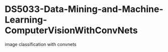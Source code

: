 # DS5033-Data-Mining-and-Machine-Learning-ComputerVisionWithConvNets
image classification with convnets
